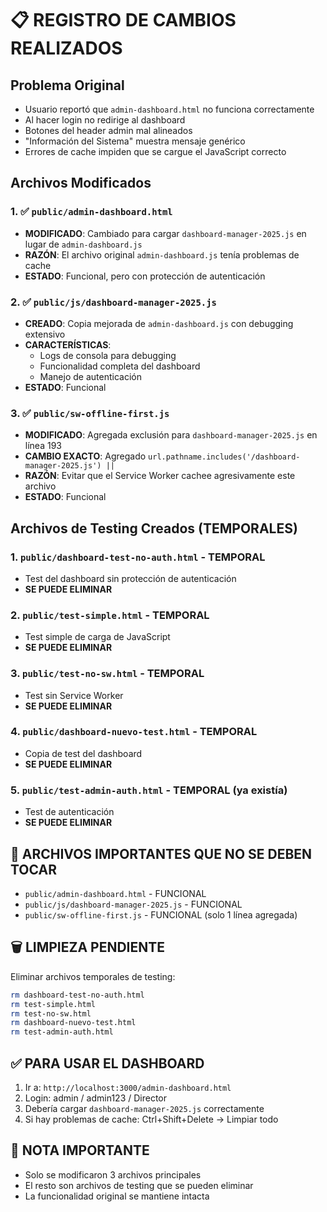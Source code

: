 # 📋 REGISTRO DE CAMBIOS REALIZADOS

## Problema Original
- Usuario reportó que `admin-dashboard.html` no funciona correctamente
- Al hacer login no redirige al dashboard
- Botones del header admin mal alineados
- "Información del Sistema" muestra mensaje genérico
- Errores de cache impiden que se cargue el JavaScript correcto

## Archivos Modificados

### 1. ✅ `public/admin-dashboard.html`
- **MODIFICADO**: Cambiado para cargar `dashboard-manager-2025.js` en lugar de `admin-dashboard.js`
- **RAZÓN**: El archivo original `admin-dashboard.js` tenía problemas de cache
- **ESTADO**: Funcional, pero con protección de autenticación

### 2. ✅ `public/js/dashboard-manager-2025.js`
- **CREADO**: Copia mejorada de `admin-dashboard.js` con debugging extensivo
- **CARACTERÍSTICAS**:
  - Logs de consola para debugging
  - Funcionalidad completa del dashboard
  - Manejo de autenticación
- **ESTADO**: Funcional

### 3. ✅ `public/sw-offline-first.js`
- **MODIFICADO**: Agregada exclusión para `dashboard-manager-2025.js` en línea 193
- **CAMBIO EXACTO**: Agregado `url.pathname.includes('/dashboard-manager-2025.js') ||`
- **RAZÓN**: Evitar que el Service Worker cachee agresivamente este archivo
- **ESTADO**: Funcional

## Archivos de Testing Creados (TEMPORALES)

### 1. `public/dashboard-test-no-auth.html` - TEMPORAL
- Test del dashboard sin protección de autenticación
- **SE PUEDE ELIMINAR**

### 2. `public/test-simple.html` - TEMPORAL
- Test simple de carga de JavaScript
- **SE PUEDE ELIMINAR**

### 3. `public/test-no-sw.html` - TEMPORAL
- Test sin Service Worker
- **SE PUEDE ELIMINAR**

### 4. `public/dashboard-nuevo-test.html` - TEMPORAL
- Copia de test del dashboard
- **SE PUEDE ELIMINAR**

### 5. `public/test-admin-auth.html` - TEMPORAL (ya existía)
- Test de autenticación
- **SE PUEDE ELIMINAR**

## 🎯 ARCHIVOS IMPORTANTES QUE NO SE DEBEN TOCAR
- `public/admin-dashboard.html` - FUNCIONAL
- `public/js/dashboard-manager-2025.js` - FUNCIONAL
- `public/sw-offline-first.js` - FUNCIONAL (solo 1 línea agregada)

## 🗑️ LIMPIEZA PENDIENTE
Eliminar archivos temporales de testing:
```bash
rm dashboard-test-no-auth.html
rm test-simple.html
rm test-no-sw.html
rm dashboard-nuevo-test.html
rm test-admin-auth.html
```

## ✅ PARA USAR EL DASHBOARD
1. Ir a: `http://localhost:3000/admin-dashboard.html`
2. Login: admin / admin123 / Director
3. Debería cargar `dashboard-manager-2025.js` correctamente
4. Si hay problemas de cache: Ctrl+Shift+Delete → Limpiar todo

## 📝 NOTA IMPORTANTE
- Solo se modificaron 3 archivos principales
- El resto son archivos de testing que se pueden eliminar
- La funcionalidad original se mantiene intacta